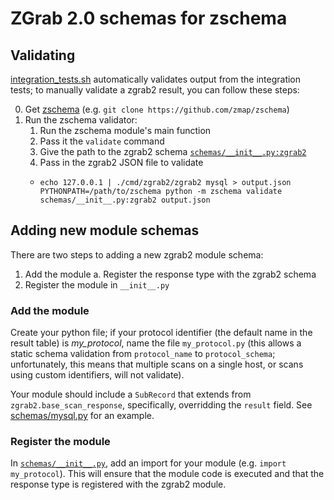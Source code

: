 ZGrab 2.0 schemas for zschema
=============================

## Validating

[integration_tests.sh](../integration_tests.sh) automatically validates
output from the integration tests; to manually validate a zgrab2 result,
you can follow these steps:

0. Get [zschema](https://github.com/zmap/zschema) (e.g. `git clone https://github.com/zmap/zschema`)
1. Run the zschema validator:
   1. Run the zschema module's main function
   2. Pass it the `validate` command
   3. Give the path to the zgrab2 schema [`schemas/__init__.py:zgrab2`](schemas/__init.py__)
   4. Pass in the zgrab2 JSON file to validate
     * ```
       echo 127.0.0.1 | ./cmd/zgrab2/zgrab2 mysql > output.json
       PYTHONPATH=/path/to/zschema python -m zschema validate schemas/__init__.py:zgrab2 output.json
       ```

## Adding new module schemas

There are two steps to adding a new zgrab2 module schema:

1. Add the module
   a. Register the response type with the zgrab2 schema
2. Register the module in `__init__.py`

### Add the module

Create your python file; if your protocol identifier (the default name
in the result table) is *my_protocol*, name the file `my_protocol.py`
(this allows a static schema validation from `protocol_name` to `protocol_schema`;
unfortunately, this means that multiple scans on a single host, or scans
using custom identifiers, will not validate).

Your module should include a `SubRecord` that extends from `zgrab2.base_scan_response`,
specifically, overridding the `result` field. See [schemas/mysql.py](schemas/mysql.py)
for an example.

### Register the module

In [`schemas/__init__.py`](schemas/__init__.py), add an import for your
module (e.g. `import my_protocol`). This will ensure that the module code
is executed and that the response type is registered with the zgrab2 module.
